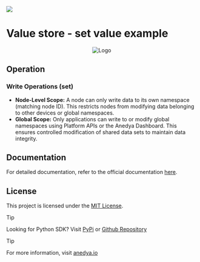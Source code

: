 [<img src="https://img.shields.io/badge/Anedya-Documentation-blue?style=for-the-badge">](https://docs.anedya.io?utm_source=github&utm_medium=link&utm_campaign=github-examples&utm_content=pico)

# Value store - set value example

<p align="center">
    <img src="https://cdn.anedya.io/anedya_black_banner.png" alt="Logo">
</p>

## Operation
### Write Operations (set)
- **Node-Level Scope:** A node can only write data to its own namespace (matching node ID). This restricts nodes from modifying data belonging to other devices or global namespaces.
- **Global Scope:** Only applications can write to or modify global namespaces using Platform APIs or the Anedya Dashboard. This ensures controlled modification of shared data sets to maintain data integrity.

## Documentation

For detailed documentation, refer to the official documentation [here](https://docs.anedya.io/).

## License

This project is licensed under the [MIT License](https://github.com/anedyaio/anedya-example-raspberry-pi-pico/blob/main/LICENSE).

> [!TIP]
> Looking for Python SDK? Visit [PyPi](https://pypi.org/project/anedya-dev-sdk/) or [Github Repository](https://github.com/anedyaio/anedya-dev-sdk-python)

>[!TIP]
> For more information, visit [anedya.io](https://anedya.io/?utm_source=github&utm_medium=link&utm_campaign=github-examples&utm_content=pico) 